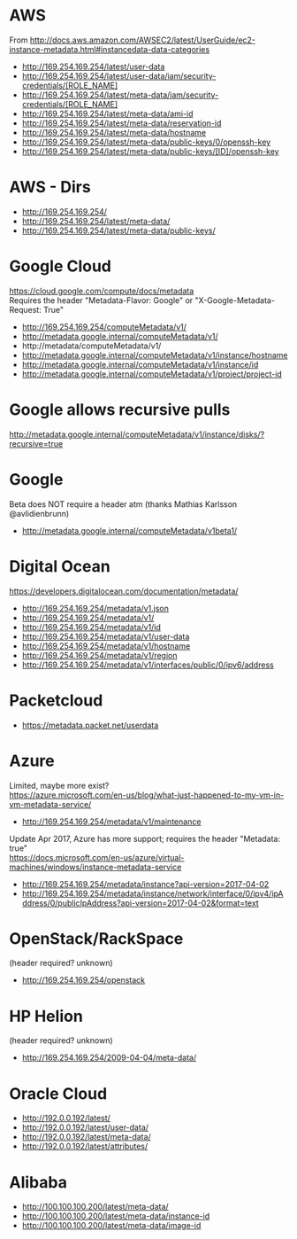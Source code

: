 # AWS
From http://docs.aws.amazon.com/AWSEC2/latest/UserGuide/ec2-instance-metadata.html#instancedata-data-categories

- http://169.254.169.254/latest/user-data
- http://169.254.169.254/latest/user-data/iam/security-credentials/[ROLE_NAME]
- http://169.254.169.254/latest/meta-data/iam/security-credentials/[ROLE_NAME]
- http://169.254.169.254/latest/meta-data/ami-id
- http://169.254.169.254/latest/meta-data/reservation-id
- http://169.254.169.254/latest/meta-data/hostname
- http://169.254.169.254/latest/meta-data/public-keys/0/openssh-key
- http://169.254.169.254/latest/meta-data/public-keys/[ID]/openssh-key

# AWS - Dirs 

- http://169.254.169.254/
- http://169.254.169.254/latest/meta-data/
- http://169.254.169.254/latest/meta-data/public-keys/

# Google Cloud
https://cloud.google.com/compute/docs/metadata<br>
Requires the header "Metadata-Flavor: Google" or "X-Google-Metadata-Request: True"

- http://169.254.169.254/computeMetadata/v1/
- http://metadata.google.internal/computeMetadata/v1/
- http://metadata/computeMetadata/v1/
- http://metadata.google.internal/computeMetadata/v1/instance/hostname
- http://metadata.google.internal/computeMetadata/v1/instance/id
- http://metadata.google.internal/computeMetadata/v1/project/project-id

# Google allows recursive pulls 
http://metadata.google.internal/computeMetadata/v1/instance/disks/?recursive=true

# Google
Beta does NOT require a header atm (thanks Mathias Karlsson @avlidienbrunn)

- http://metadata.google.internal/computeMetadata/v1beta1/

# Digital Ocean
https://developers.digitalocean.com/documentation/metadata/

- http://169.254.169.254/metadata/v1.json
- http://169.254.169.254/metadata/v1/ 
- http://169.254.169.254/metadata/v1/id
- http://169.254.169.254/metadata/v1/user-data
- http://169.254.169.254/metadata/v1/hostname
- http://169.254.169.254/metadata/v1/region
- http://169.254.169.254/metadata/v1/interfaces/public/0/ipv6/address

# Packetcloud

- https://metadata.packet.net/userdata

# Azure
Limited, maybe more exist?<br>
https://azure.microsoft.com/en-us/blog/what-just-happened-to-my-vm-in-vm-metadata-service/

- http://169.254.169.254/metadata/v1/maintenance

Update Apr 2017, Azure has more support; requires the header "Metadata: true"<br>
https://docs.microsoft.com/en-us/azure/virtual-machines/windows/instance-metadata-service

- http://169.254.169.254/metadata/instance?api-version=2017-04-02
- http://169.254.169.254/metadata/instance/network/interface/0/ipv4/ipAddress/0/publicIpAddress?api-version=2017-04-02&format=text

# OpenStack/RackSpace 
(header required? unknown)

- http://169.254.169.254/openstack

# HP Helion 
(header required? unknown)

- http://169.254.169.254/2009-04-04/meta-data/ 

# Oracle Cloud

- http://192.0.0.192/latest/
- http://192.0.0.192/latest/user-data/
- http://192.0.0.192/latest/meta-data/
- http://192.0.0.192/latest/attributes/

# Alibaba

- http://100.100.100.200/latest/meta-data/
- http://100.100.100.200/latest/meta-data/instance-id
- http://100.100.100.200/latest/meta-data/image-id
